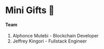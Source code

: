 
# Mini Gifts :gift:

#### Team
 1. Alphonce Mutebi - Blockchain Developer
 2. Jeffrey Kingori - Fullstack Engineer


